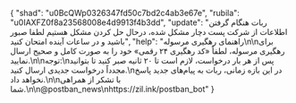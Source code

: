{
  "shad": "u0BcQWp0326347fd50c7bd2c4ab3e67e",
  "rubila": "u0IAXFZ0f8a23568008e4d9913f4b3dd",
  "update": "ربات هنگام گرفتن اطلاعات از شرکت پست دچار مشکل شده، درحال حل کردن مشکل هستیم لطفا صبور باشید و در ساعات آینده امتحان کنید",
  "help": "راهنمای رهگیری مرسوله\n\nبرای رهگیری مرسوله، لطفاً «کد رهگیری ۲۴ رقمی» خود را به صورت کامل و صحیح ارسال نمایید.\n\nتوجه:\nپس از هر بار درخواست، لازم است تا ۲۰ ثانیه صبر کنید تا بتوانید مجدداً درخواست جدیدی ارسال کنید.\nدر این بازه زمانی، ربات به پیام‌های جدید پاسخ نخواهد داد.\n\nبا تشکر از همراهی شما.\n\n@postban_news\nhttps://zil.ink/postban_bot"
}
